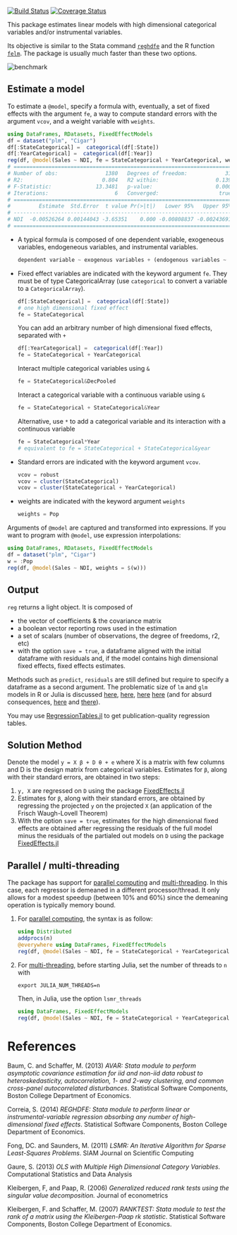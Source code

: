 [![Build Status](https://travis-ci.org/matthieugomez/FixedEffectModels.jl.svg?branch=master)](https://travis-ci.org/matthieugomez/FixedEffectModels.jl)
[![Coverage Status](https://coveralls.io/repos/matthieugomez/FixedEffectModels.jl/badge.svg?branch=master)](https://coveralls.io/r/matthieugomez/FixedEffectModels.jl?branch=master)

This package estimates linear models with high dimensional categorical variables and/or instrumental variables. 

Its objective is similar to the Stata command [`reghdfe`](https://github.com/sergiocorreia/reghdfe) and the R function [`felm`](https://cran.r-project.org/web/packages/lfe/lfe.pdf). The package is usually much faster than these two options.

![benchmark](http://www.matthieugomez.com/files/fixedeffectmodels_benchmark.png)

## Estimate a model
To estimate a `@model`, specify  a formula with, eventually, a set of fixed effects with the argument `fe`, a way to compute standard errors with the argument `vcov`, and a weight variable with `weights`.

```julia
using DataFrames, RDatasets, FixedEffectModels
df = dataset("plm", "Cigar")
df[:StateCategorical] =  categorical(df[:State])
df[:YearCategorical] =  categorical(df[:Year])
reg(df, @model(Sales ~ NDI, fe = StateCategorical + YearCategorical, weights = Pop, vcov = cluster(StateCategorical)))
# =====================================================================
# Number of obs:               1380   Degrees of freedom:            31
# R2:                         0.804   R2 within:                  0.139
# F-Statistic:              13.3481   p-value:                    0.000
# Iterations:                     6   Converged:                   true
# =====================================================================
#         Estimate  Std.Error  t value Pr(>|t|)   Lower 95%   Upper 95%
# ---------------------------------------------------------------------
# NDI  -0.00526264 0.00144043 -3.65351    0.000 -0.00808837 -0.00243691
# =====================================================================
```
- A typical formula is  composed of one dependent variable, exogeneous variables, endogeneous variables, and instrumental variables.
	```julia
	dependent variable ~ exogenous variables + (endogenous variables ~ instrumental variables)
	```

- Fixed effect variables are indicated with the keyword argument `fe`. They must be of type CategoricalArray (use `categorical` to convert a variable to a `CategoricalArray`).

	```julia
	df[:StateCategorical] =  categorical(df[:State])
	# one high dimensional fixed effect
	fe = StateCategorical
	```
	You can add an arbitrary number of high dimensional fixed effects, separated with `+`
	```julia
	df[:YearCategorical] =  categorical(df[:Year])
	fe = StateCategorical + YearCategorical
	```
	Interact multiple categorical variables using `&` 
	```julia
	fe = StateCategorical&DecPooled
	```
	Interact a categorical variable with a continuous variable using `&`
	```julia
	fe = StateCategorical + StateCategorical&Year
	```
	Alternative, use `*` to add a categorical variable and its interaction with a continuous variable
	```julia
	fe = StateCategorical*Year
	# equivalent to fe = StateCategorical + StateCategorical&year
	```

- Standard errors are indicated with the keyword argument `vcov`.
	```julia
	vcov = robust
	vcov = cluster(StateCategorical)
	vcov = cluster(StateCategorical + YearCategorical)
	```

- weights are indicated with the keyword argument `weights`
	```julia
	weights = Pop
	```

Arguments of `@model` are captured and transformed into expressions. If you want to program with `@model`, use expression interpolations:
```julia
using DataFrames, RDatasets, FixedEffectModels
df = dataset("plm", "Cigar")
w = :Pop
reg(df, @model(Sales ~ NDI, weights = $(w)))
```

## Output
`reg` returns a light object. It is composed of 
 
  - the vector of coefficients & the covariance matrix
  - a boolean vector reporting rows used in the estimation
  - a set of scalars (number of observations, the degree of freedoms, r2, etc)
  - with the option `save = true`, a dataframe aligned with the initial dataframe with residuals and, if the model contains high dimensional fixed effects, fixed effects estimates.




Methods such as `predict`, `residuals` are still defined but require to specify a dataframe as a second argument.  The problematic size of `lm` and `glm` models in R or Julia is discussed [here](http://www.r-bloggers.com/trimming-the-fat-from-glm-models-in-r/), [here](https://blogs.oracle.com/R/entry/is_the_size_of_your), [here](http://stackoverflow.com/questions/21896265/how-to-minimize-size-of-object-of-class-lm-without-compromising-it-being-passe) [here](http://stackoverflow.com/questions/15260429/is-there-a-way-to-compress-an-lm-class-for-later-prediction) (and for absurd consequences, [here](http://stackoverflow.com/questions/26010742/using-stargazer-with-memory-greedy-glm-objects) and [there](http://stackoverflow.com/questions/22577161/not-enough-ram-to-run-stargazer-the-normal-way)).


You may use [RegressionTables.jl](https://github.com/jmboehm/RegressionTables.jl) to get publication-quality regression tables.


## Solution Method
Denote the model `y = X β + D θ + e` where X is a matrix with few columns and D is the design matrix from categorical variables. Estimates for `β`, along with their standard errors, are obtained in two steps:

1. `y, X`  are regressed on `D` using the package [FixedEffects.jl](https://github.com/matthieugomez/FixedEffects.jl)
2.  Estimates for `β`, along with their standard errors, are obtained by regressing the projected `y` on the projected `X` (an application of the Frisch Waugh-Lovell Theorem)
3. With the option `save = true`, estimates for the high dimensional fixed effects are obtained after regressing the residuals of the full model minus the residuals of the partialed out models on `D` using the package [FixedEffects.jl](https://github.com/matthieugomez/FixedEffects.jl)

## Parallel / multi-threading
The package has support for [parallel computing](https://docs.julialang.org/en/latest/manual/parallel-computing/) and [multi-threading](https://docs.julialang.org/en/latest/base/multi-threading/). In this case, each regressor is demeaned in a different processor/thread. It only allows for a modest speedup (between 10% and 60%) since the demeaning operation is typically memory bound.

1. For [parallel computing](https://docs.julialang.org/en/latest/manual/parallel-computing/), the syntax is as follow:
	```julia
	using Distributed
	addprocs(n)
	@everywhere using DataFrames, FixedEffectModels
	reg(df, @model(Sales ~ NDI, fe = StateCategorical + YearCategorical), method = :lsmr_parallel)
	```
2. For [multi-threading](https://docs.julialang.org/en/latest/base/multi-threading/),  before starting Julia, set the number of threads to `n` with
	```
	export JULIA_NUM_THREADS=n
	```
	Then, in Julia, use the option `lsmr_threads`
	```julia
	using DataFrames, FixedEffectModels
	reg(df, @model(Sales ~ NDI, fe = StateCategorical + YearCategorical), method = :lsmr_threads)
	```



# References

Baum, C. and Schaffer, M. (2013) *AVAR: Stata module to perform asymptotic covariance estimation for iid and non-iid data robust to heteroskedasticity, autocorrelation, 1- and 2-way clustering, and common cross-panel autocorrelated disturbances*. Statistical Software Components, Boston College Department of Economics.

Correia, S. (2014) *REGHDFE: Stata module to perform linear or instrumental-variable regression absorbing any number of high-dimensional fixed effects*. Statistical Software Components, Boston College Department of Economics.

Fong, DC. and Saunders, M. (2011) *LSMR: An Iterative Algorithm for Sparse Least-Squares Problems*.  SIAM Journal on Scientific Computing

Gaure, S. (2013) *OLS with Multiple High Dimensional Category Variables*. Computational Statistics and Data Analysis

Kleibergen, F, and Paap, R. (2006) *Generalized reduced rank tests using the singular value decomposition.* Journal of econometrics 

Kleibergen, F. and Schaffer, M.  (2007) *RANKTEST: Stata module to test the rank of a matrix using the Kleibergen-Paap rk statistic*. Statistical Software Components, Boston College Department of Economics.




